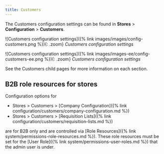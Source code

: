 ```yaml
---
title: Customers
---
```


The Customers configuration settings can be found in **Stores** > **Configuration** > **Customers**.

<!--{% if "Default.CE Only" contains site.edition %}-->
![Customers configuration settings]({% link images/images/config-customers.png %}){: .zoom}
_Customers configuration settings_
<!--{% endif %}-->
<!--{% if "Default.EE-B2B" contains site.edition %}-->
![Customers configuration settings]({% link images/images-ee/config-customers-ee.png %}){: .zoom}
_Customers configuration settings_
<!--{% endif %}-->

See the Customers child pages for more information on each section.

## B2B role resources for stores

Configuration options for 

-  Stores > Customers > [Company Configuration]({% link configuration/customers/company-configuration.md %})
-  Stores > Customers > [Requisition Lists]({% link configuration/customers/requisition-lists.md %})

are for B2B only and are controlled via [Role Resources]({% link system/permissions-role-resources.md %}). These role resources must be set for the [User Role]({% link system/permissions-user-roles.md %}) that the admin user is under.
